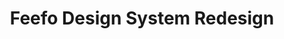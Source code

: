---
#preview
title: Feefo Design System Redesign
image: /img/portfolio/project-5/feefo.png
category: Design Systems
class: design-system

#full details
details:
    - label: "Client:"
      value: "Feefo.com"

    - label: "$category"

intro:
    enabled: 1
    content: "
        <p>Feefo’s digital products had grown over time, but without a unified design system, inconsistencies in design, slower development times, and fragmented collaboration became significant challenges. To address these issues, I led the redesign of their design system, focusing on improving component consistency, creating a robust set of design tokens, and collaborating closely with engineering to implement a scalable component library in Storybook.</p>
    "

hero:
  enabled: 1
  image: /img/portfolio/project-5/feefo.png
  alt: "Feefo Design System Redesign Hero Image"

challenge:
  enabled: 1
  heading: "Challenge"
  content: "
      <p>Feefo’s existing design system was outdated, lacked scalability, and led to inefficiencies in both design and development. Key challenges included:</p>
      <ul>
          <li>Inconsistent component designs across platforms.</li>
          <li>Lack of a structured naming convention for design tokens.</li>
          <li>Slow handoff process between design and engineering teams.</li>
          <li>Redundant development efforts due to missing or poorly documented components.</li>
      </ul>
  "

solution:
  enabled: 1
  heading: "Solution"
  content: "
      <p>The solution involved a comprehensive overhaul of the existing design system with a focus on scalability, consistency, and usability for both designers and developers:</p>
      <ul>
          <li><strong>Component Redesign:</strong> Audited and redesigned over 50 UI components with a focus on usability, accessibility, and visual consistency.</li>
          <li><strong>Design Tokens:</strong> Established a robust set of design tokens to manage colours, typography, spacing, and elevations for easy theme management.</li>
          <li><strong>Storybook Integration:</strong> Worked closely with engineering to build a comprehensive component library in Storybook, ensuring accurate implementation and documentation.</li>
          <li><strong>Documentation:</strong> Created thorough documentation for designers and developers, hosted in Figma and utilising the Dev Mode functionality, to ensure ease of use and adoption.</li>
      </ul>
  "

process:
  enabled: 1
  heading: "Process"
  content: "
      <p>The redesign process was highly collaborative, iterative, and user-focused:</p>
      <ul>
          <li><strong>Discovery:</strong> Conducted stakeholder interviews and audited the existing design assets to identify key areas for improvement.</li>
          <li><strong>Design Exploration:</strong> Created new component designs in Figma with semantic naming conventions and responsive variants.</li>
          <li><strong>Token Creation:</strong> Developed a scalable token system in Figma, mirrored in the codebase for consistency.</li>
          <li><strong>Engineering Collaboration:</strong> Held weekly syncs with engineers to ensure alignment, validate designs, and review Storybook components.</li>
          <li><strong>User Testing:</strong> Ran usability testing sessions with internal teams to ensure the components were intuitive and easy to implement.</li>
      </ul>
  "

impact:
  enabled: 1
  heading: "Impact & Results"
  content: "
      <p>The new design system has significantly improved Feefo’s digital product development process:</p>
      <ul>
          <li><strong>Faster Design and Development:</strong> Teams now design and build components <strong>40% faster</strong> than before.</li>
          <li><strong>Reduced Redundancy:</strong> Centralised components and documentation eliminated duplicate work.</li>
          <li><strong>Improved Consistency:</strong> Achieved a <strong>95% consistency rate</strong> across all digital platforms.</li>
          <li><strong>Enhanced Collaboration:</strong> Designers and developers now have a single source of truth, improving handoff efficiency.</li>
          <li><strong>Better Accessibility:</strong> All components meet WCAG 2.1 AA standards.</li>
      </ul>
  "

okrs:
  enabled: 1
  heading: "OKRs"
  content: "
      <ul>
          <li><strong>Objective:</strong> Redesign and implement a scalable design system to improve product development efficiency.</li>
          <li><strong>Key Results:</strong></li>
          <ul>
              <li>Reduce component development time by 30% — <strong>Achieved: 40% reduction</strong></li>
              <li>Achieve design consistency across products — <strong>Achieved: 95% consistency</strong></li>
              <li>Increase design system adoption among teams — <strong>Achieved: 100% adoption</strong></li>
          </ul>
      </ul>
  "

gallery:
  enabled: 1
  items:
      - image: /img/portfolio/project-5/components.png
        alt: "Redesigned Components"
        caption: "A selection of redesigned UI components with improved consistency."

      - image: /img/portfolio/project-5/tokens.png
        alt: "Design Tokens"
        caption: "Design tokens managing colours, spacing, and typography for scalability."

      - image: /img/portfolio/project-5/storybook.png
        alt: "Storybook Component Library"
        caption: "Component library built in Storybook with comprehensive documentation."


img1:
  enabled: 1
  image: /img/portfolio/project-5/process.png
  alt: "Design System Redesign Process"

description2:
  enabled: 1
  heading: "Building a Unified System"
  content: "
      <p>This redesign wasn’t just about creating components — it was about enabling Feefo’s teams to work smarter, faster, and with greater confidence. The new design system empowers designers and developers to focus on solving user problems rather than rebuilding UI from scratch.</p>
  "
  button:
      label: View Project
      link: "https://feefo.com/"
      target: "_blank"
---